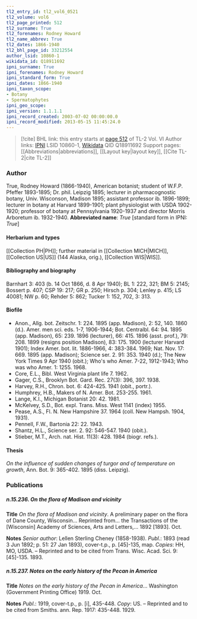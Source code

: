 ```yaml
---
tl2_entry_id: tl2_vol6_0521
tl2_volume: vol6
tl2_page_printed: 512
tl2_surname: True
tl2_forenames: Rodney Howard
tl2_name_abbrev: True
tl2_dates: 1866-1940
tl2_bhl_page_id: 33212554
author_lsid: 10860-1
wikidata_id: Q18911692
ipni_surname: True
ipni_forenames: Rodney Howard
ipni_standard_form: True
ipni_dates: 1866-1940
ipni_taxon_scope: 
- Botany
- Spermatophytes
ipni_geo_scope: 
ipni_version: 1.1.1.1
ipni_record_created: 2003-07-02 00:00:00.0
ipni_record_modified: 2013-05-15 11:45:24.0
---
```


> [!cite] BHL link: this entry starts at [page 512](https://www.biodiversitylibrary.org/page/33212554) of TL-2 Vol. VI
> Author links: [IPNI](https://www.ipni.org/a/10860-1) LSID 10860-1, [Wikidata](https://www.wikidata.org/wiki/Q18911692) QID Q18911692
> Support pages: [[Abbreviations|abbreviations]], [[Layout key|layout key]], [[Cite TL-2|cite TL-2]]

### Author

True, Rodney Howard (1866-1940), American botanist; student of W.F.P. Pfeffer 1893-1895; Dr. phil. Leipzig 1895; lecturer in pharmacognostic botany, Univ. Wisconson, Madison 1895; assistant professor ib. 1896-1899; lecturer in botany at Harvard 1899-1901; plant physiologist with USDA 1902-1920; professor of botany at Pennsylvania 1920-1937 and director Morris Arboretum ib. 1932-1940. 
**Abbreviated name**: *True* \[standard form in IPNI: *True*\]

#### Herbarium and types

[[Collection PH|PH]]; further material in [[Collection MICH|MICH]], [[Collection US|US]] (144 Alaska, orig.), [[Collection WIS|WIS]].

#### Bibliography and biography

Barnhart 3: 403 (b. 14 Oct 1866, d. 8 Apr 1940); BL 1: 222, 321; BM 5: 2145; Bossert p. 407; CSP 19: 217; GR p. 250; Hirsch p. 304; Lenley p. 415; LS 40081; NW p. 60; Rehder 5: 862; Tucker 1: 152, 702, 3: 313.

#### Biofile

- Anon., Allg. bot. Zeitschr. 1: 224. 1895 (app. Madison), 2: 52, 140. 1860 (d.). Amer. men sci. eds. 1-7, 1906-1944; Bot. Centralbl. 64: 94. 1895 (app. Madison), 65: 239. 1896 (lecturer), 66: 415. 1896 (asst. prof.), 79: 208. 1899 (resigns position Madison), 83: 175. 1900 (lecturer Harvard 1901); Index Amer. bot. lit. 1886-1966, 4: 383-384. 1969; Nat. Nov. 17: 669. 1895 (app. Madison); Science ser. 2. 91: 353. 1940 (d.); The New York Times 9 Apr 1940 (obit.); Who's who Amer. 7-22, 1912-1943; Who was who Amer. 1: 1255. 1968.
- Core, E.L., Bibl. West Virginia plant life 7. 1962.
- Gager, C.S., Brooklyn Bot. Gard. Rec. 27(3): 396, 397. 1938.
- Harvey, R.H., Chron. bot. 6: 424-425. 1941 (obit., portr.).
- Humphrey, H.B., Makers of N. Amer. Bot. 253-255. 1961.
- Lange, K.I., Michigan Botanist 20: 42. 1981.
- McKelvey, S.D., Bot. expl. Trans. Miss. West 1141 (index) 1955.
- Pease, A.S., Fl. N. New Hampshire 37. 1964 (coll. New Hampsh. 1904, 1931).
- Pennell, F.W., Bartonia 22: 22. 1943.
- Shantz, H.L., Science ser. 2. 92: 546-547. 1940 (obit.).
- Stieber, M.T., Arch. nat. Hist. 11(3): 428. 1984 (biogr. refs.).

#### Thesis

*On the influence of sudden changes of turgor and of temperature on growth*, Ann. Bot. 9: 365-402. 1895 (diss. Leipzig).

### Publications

##### n.15.236. On the flora of Madison and vicinity

**Title**
*On the flora of Madison and vicinity*. A preliminary paper on the flora of Dane County, Wisconsin... Reprinted from... the Transactions of the \[Wisconsin\] Academy of Sciences, Arts and Letters,... 1892 \[1893\]. Oct.

**Notes**
*Senior author*: Lellen Sterling Cheney (1858-1938).
*Publ*.: 1893 (read 3 Jun 1892; p. 51: 27 Jan 1893), cover-t.p., p. \[45\]-135, map. *Copies*: HH, MO, USDA. – Reprinted and to be cited from Trans. Wisc. Acad. Sci. 9: \[45\]-135. 1893.

##### n.15.237. Notes on the early history of the Pecan in America

**Title**
*Notes on the early history of the Pecan in America*... Washington (Government Printing Office) 1919. Oct.

**Notes**
*Publ*.: 1919, cover-t.p., p. \[i\], 435-448. *Copy*: US. – Reprinted and to be cited from Smiths. ann. Rep. 1917: 435-448. 1929.

